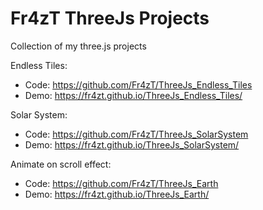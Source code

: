 # Fr4zT ThreeJs Projects
Collection of my three.js projects

Endless Tiles:
* Code: https://github.com/Fr4zT/ThreeJs_Endless_Tiles
* Demo: https://fr4zt.github.io/ThreeJs_Endless_Tiles/

Solar System:
* Code: https://github.com/Fr4zT/ThreeJs_SolarSystem
* Demo: https://fr4zt.github.io/ThreeJs_SolarSystem/

Animate on scroll effect:
* Code: https://github.com/Fr4zT/ThreeJs_Earth
* Demo: https://fr4zt.github.io/ThreeJs_Earth/
